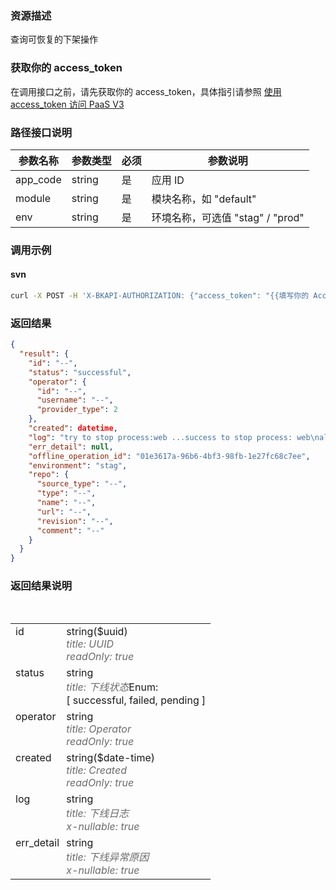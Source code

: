 ### 资源描述
查询可恢复的下架操作

### 获取你的 access_token
在调用接口之前，请先获取你的 access_token，具体指引请参照 [使用 access_token 访问 PaaS V3](https://bk.tencent.com/docs/markdown/PaaS3.0/topics/paas/access_token)

### 路径接口说明

|   参数名称   |    参数类型  |  必须  |     参数说明     |
| ------------ | ------------ | ------ | ---------------- |
|   app_code   |   string     |   是   |  应用 ID    |
|   module |   string     |   是   |  模块名称，如 "default" |
|   env | string |  是 | 环境名称，可选值 "stag" / "prod" |

### 调用示例

#### svn
```bash
curl -X POST -H 'X-BKAPI-AUTHORIZATION: {"access_token": "{{填写你的 AccessToken}}"}' http://bkapi.example.com/api/bkpaas3/prod/bkapps/applications/{{填写你的AppCode}}/modules/{{填写你的模块名}}/envs/{填写App部署环境:stag或prod}/offlines/resumable/
```

### 返回结果
```json
{
  "result": {
    "id": "--",
    "status": "successful",
    "operator": {
      "id": "--",
      "username": "--",
      "provider_type": 2
    },
    "created": datetime,
    "log": "try to stop process:web ...success to stop process: web\nall process stopped.\n",
    "err_detail": null,
    "offline_operation_id": "01e3617a-96b6-4bf3-98fb-1e27fc68c7ee",
    "environment": "stag",
    "repo": {
      "source_type": "--",
      "type": "--",
      "name": "--",
      "url": "--",
      "revision": "--",
      "comment": "--"
    }
  }
}
```

### 返回结果说明
<table class="model"><tbody><tr class="false"><td style="vertical-align: top; padding-right: 0.2em;"><!-- react-text: 5762 -->id<!-- /react-text --></td><td style="vertical-align: top;"><span class="model"><span class="prop"><span class="prop-type">string</span><span class="prop-format"><!-- react-text: 5768 -->($<!-- /react-text --><!-- react-text: 5769 -->uuid<!-- /react-text --><!-- react-text: 5770 -->)<!-- /react-text --></span><span style="color: rgb(107, 107, 107); font-style: italic;"><br><!-- react-text: 5773 -->title<!-- /react-text --><!-- react-text: 5774 -->: <!-- /react-text --><!-- react-text: 5775 -->UUID<!-- /react-text --></span><span style="color: rgb(107, 107, 107); font-style: italic;"><br><!-- react-text: 5778 -->readOnly<!-- /react-text --><!-- react-text: 5779 -->: <!-- /react-text --><!-- react-text: 5780 -->true<!-- /react-text --></span></span></span></td></tr><tr class="false"><td style="vertical-align: top; padding-right: 0.2em;"><!-- react-text: 5783 -->status<!-- /react-text --></td><td style="vertical-align: top;"><span class="model"><span class="prop"><span class="prop-type">string</span><span style="color: rgb(107, 107, 107); font-style: italic;"><br><!-- react-text: 5790 -->title<!-- /react-text --><!-- react-text: 5791 -->: <!-- /react-text --><!-- react-text: 5792 -->下线状态<!-- /react-text --></span><span class="prop-enum"><!-- react-text: 5794 -->Enum:<!-- /react-text --><br><span class=""><span style="cursor: pointer;"><span class="model-toggle"></span></span><!-- react-text: 5877 -->[ <!-- /react-text --><!-- react-text: 5878 -->successful, failed, pending<!-- /react-text --><!-- react-text: 5879 --> ]<!-- /react-text --></span></span></span></span></td></tr><tr class="false"><td style="vertical-align: top; padding-right: 0.2em;"><!-- react-text: 5805 -->operator<!-- /react-text --></td><td style="vertical-align: top;"><span class="model"><span class="prop"><span class="prop-type">string</span><span style="color: rgb(107, 107, 107); font-style: italic;"><br><!-- react-text: 5812 -->title<!-- /react-text --><!-- react-text: 5813 -->: <!-- /react-text --><!-- react-text: 5814 -->Operator<!-- /react-text --></span><span style="color: rgb(107, 107, 107); font-style: italic;"><br><!-- react-text: 5817 -->readOnly<!-- /react-text --><!-- react-text: 5818 -->: <!-- /react-text --><!-- react-text: 5819 -->true<!-- /react-text --></span></span></span></td></tr><tr class="false"><td style="vertical-align: top; padding-right: 0.2em;"><!-- react-text: 5822 -->created<!-- /react-text --></td><td style="vertical-align: top;"><span class="model"><span class="prop"><span class="prop-type">string</span><span class="prop-format"><!-- react-text: 5828 -->($<!-- /react-text --><!-- react-text: 5829 -->date-time<!-- /react-text --><!-- react-text: 5830 -->)<!-- /react-text --></span><span style="color: rgb(107, 107, 107); font-style: italic;"><br><!-- react-text: 5833 -->title<!-- /react-text --><!-- react-text: 5834 -->: <!-- /react-text --><!-- react-text: 5835 -->Created<!-- /react-text --></span><span style="color: rgb(107, 107, 107); font-style: italic;"><br><!-- react-text: 5838 -->readOnly<!-- /react-text --><!-- react-text: 5839 -->: <!-- /react-text --><!-- react-text: 5840 -->true<!-- /react-text --></span></span></span></td></tr><tr class="false"><td style="vertical-align: top; padding-right: 0.2em;"><!-- react-text: 5843 -->log<!-- /react-text --></td><td style="vertical-align: top;"><span class="model"><span class="prop"><span class="prop-type">string</span><span style="color: rgb(107, 107, 107); font-style: italic;"><br><!-- react-text: 5850 -->title<!-- /react-text --><!-- react-text: 5851 -->: <!-- /react-text --><!-- react-text: 5852 -->下线日志<!-- /react-text --></span><span style="color: rgb(107, 107, 107); font-style: italic;"><br><!-- react-text: 5855 -->x-nullable<!-- /react-text --><!-- react-text: 5856 -->: <!-- /react-text --><!-- react-text: 5857 -->true<!-- /react-text --></span></span></span></td></tr><tr class="false"><td style="vertical-align: top; padding-right: 0.2em;"><!-- react-text: 5860 -->err_detail<!-- /react-text --></td><td style="vertical-align: top;"><span class="model"><span class="prop"><span class="prop-type">string</span><span style="color: rgb(107, 107, 107); font-style: italic;"><br><!-- react-text: 5867 -->title<!-- /react-text --><!-- react-text: 5868 -->: <!-- /react-text --><!-- react-text: 5869 -->下线异常原因<!-- /react-text --></span><span style="color: rgb(107, 107, 107); font-style: italic;"><br><!-- react-text: 5872 -->x-nullable<!-- /react-text --><!-- react-text: 5873 -->: <!-- /react-text --><!-- react-text: 5874 -->true<!-- /react-text --></span></span></span></td></tr><tr>&nbsp;</tr></tbody></table>